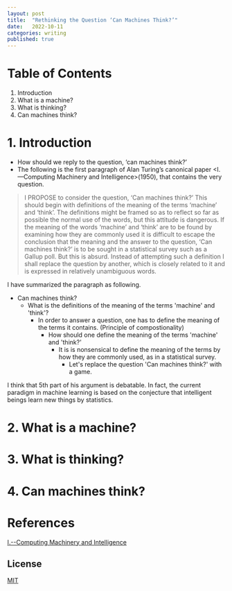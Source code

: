 ```yaml
---
layout: post
title:  "Rethinking the Question ‘Can Machines Think?’"
date:   2022-10-11
categories: writing
published: true
---
```

# Table of Contents
1. Introduction
2. What is a machine?
3. What is thinking?
4. Can machines think?

# 1. Introduction
* How should we reply to the question, ‘can machines think?’
* The following is the first paragraph of Alan Turing’s canonical paper <I.—Computing Machinery and Intelligence>(1950), that contains the very question.

> I PROPOSE to consider the question, ‘Can machines think?’ This should begin with definitions of the meaning of the terms ‘machine’ and ‘think’. The definitions might be framed so as to reflect so far as possible the normal use of the words, but this attitude is dangerous. If the meaning of the words ‘machine’ and ‘think’ are to be found by examining how they are commonly used it is difficult to escape the conclusion that the meaning and the answer to the question, ‘Can machines think?’ is to be sought in a statistical survey such as a Gallup poll. But this is absurd. Instead of attempting such a definition I shall replace the question by another, which is closely related to it and is expressed in relatively unambiguous words.

I have summarized the paragraph as following.
* Can machines think?
    * What is the definitions of the meaning of the terms 'machine' and 'think'?
        * In order to answer a question, one has to define the meaning of the terms it contains. (Principle of compostionality)
            * How should one define the meaning of the terms 'machine' and 'think?'
                * It is is nonsensical to define the meaning of the terms by how they are commonly used, as in a statistical survey.
                    * Let's replace the question 'Can machines think?' with a game.

I think that 5th part of his argument is debatable. In fact, the current paradigm in machine learning is based on the conjecture that intelligent beings learn new things by statistics. 

# 2. What is a machine?

# 3. What is thinking?

# 4. Can machines think?

# References
[I.--Computing Machinery and Intelligence](https://academic.oup.com/mind/article/LIX/236/433/986238)

<!-- %enddocs -->

## License

[MIT](./LICENSE)
